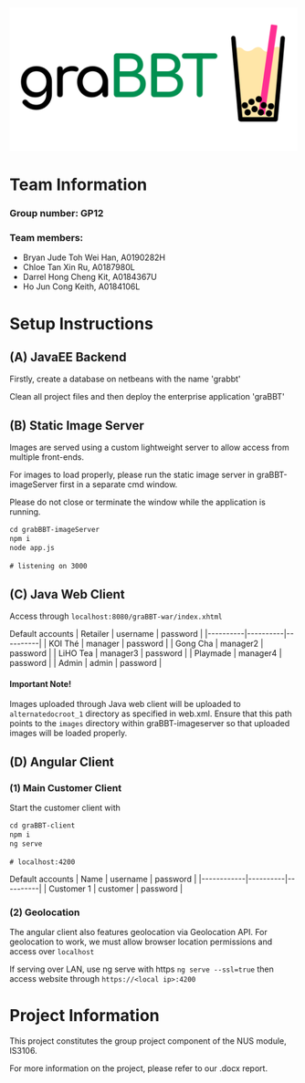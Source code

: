 ![logo](/resources/logo.png)

# Team Information

### Group number: GP12

### Team members:

- Bryan Jude Toh Wei Han, A0190282H
- Chloe Tan Xin Ru, A0187980L
- Darrel Hong Cheng Kit, A0184367U
- Ho Jun Cong Keith, A0184106L

# Setup Instructions

## (A) JavaEE Backend

Firstly, create a database on netbeans with the name 'grabbt'

Clean all project files and then deploy the enterprise application 'graBBT'

## (B) Static Image Server

Images are served using a custom lightweight server to allow access from multiple front-ends.

For images to load properly, please run the static image server in graBBT-imageServer first in a separate cmd window.

Please do not close or terminate the window while the application is running.

```
cd grabBBT-imageServer
npm i
node app.js

# listening on 3000
```

## (C) Java Web Client

Access through
`localhost:8080/graBBT-war/index.xhtml`

Default accounts
| Retailer | username | password |
|----------|----------|----------|
| KOI Thé | manager | password |
| Gong Cha | manager2 | password |
| LiHO Tea | manager3 | password |
| Playmade | manager4 | password |
| Admin | admin | password |

#### Important Note!

Images uploaded through Java web client will be uploaded to `alternatedocroot_1` directory as specified in web.xml. Ensure that this path points to the `images` directory within graBBT-imageserver so that uploaded images will be loaded properly.

## (D) Angular Client

### (1) Main Customer Client

Start the customer client with

```
cd graBBT-client
npm i
ng serve

# localhost:4200
```

Default accounts
| Name | username | password |
|------------|----------|----------|
| Customer 1 | customer | password |

### (2) Geolocation

The angular client also features geolocation via Geolocation API.
For geolocation to work, we must allow browser location permissions and access over `localhost`

If serving over LAN, use ng serve with https
`ng serve --ssl=true`
then access website through
`https://<local ip>:4200`

# Project Information

This project constitutes the group project component of the NUS module, IS3106.

For more information on the project, please refer to our .docx report.
